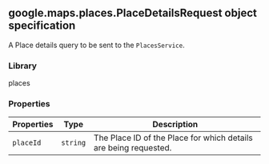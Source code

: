 <h2 id="PlaceDetailsRequest">
google.maps.places.PlaceDetailsRequest
object specification
</h2><p>A Place details query to be sent to the <code>PlacesService</code>.</p><h3 id="devsite_header_282">Library</h3><p>places</p><h3 id="devsite_header_283">Properties</h3><table summary="interface PlaceDetailsRequest - Properties" width="100%">
<thead>
<tr><th>Properties</th>
<th>Type</th>
<th>Description</th>
</tr></thead>
<tbody>
<tr>
<td><code>placeId</code></td>
<td><code>string</code></td>
<td>The Place ID of the Place for which details are being requested.</td>
</tr>
</tbody>
</table>